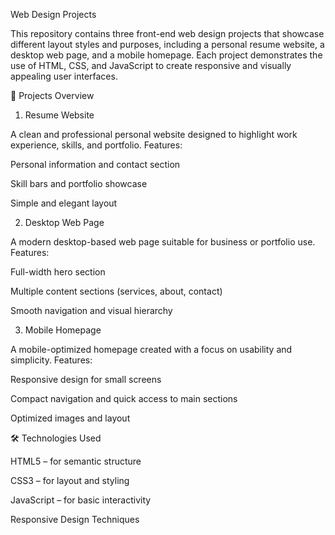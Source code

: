 Web Design Projects

This repository contains three front-end web design projects that showcase different layout styles and purposes, including a personal resume website, a desktop web page, and a mobile homepage.
Each project demonstrates the use of HTML, CSS, and JavaScript to create responsive and visually appealing user interfaces.

📁 Projects Overview
1. Resume Website

A clean and professional personal website designed to highlight work experience, skills, and portfolio.
Features:

Personal information and contact section

Skill bars and portfolio showcase

Simple and elegant layout

2. Desktop Web Page

A modern desktop-based web page suitable for business or portfolio use.
Features:

Full-width hero section

Multiple content sections (services, about, contact)

Smooth navigation and visual hierarchy

3. Mobile Homepage

A mobile-optimized homepage created with a focus on usability and simplicity.
Features:

Responsive design for small screens

Compact navigation and quick access to main sections

Optimized images and layout

🛠️ Technologies Used

HTML5 – for semantic structure

CSS3 – for layout and styling

JavaScript – for basic interactivity

Responsive Design Techniques
